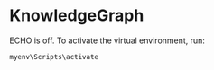 # KnowledgeGraph
ECHO is off.
To activate the virtual environment, run:
```
myenv\Scripts\activate
```
